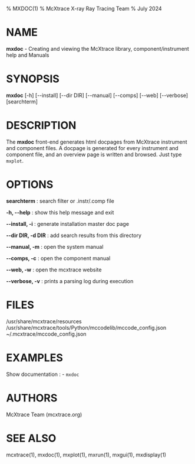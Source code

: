 % MXDOC(1)
% McXtrace X-ray Ray Tracing Team
% July 2024

# NAME

**mxdoc** - Creating and viewing the McXtrace library, component/instrument help and
Manuals

# SYNOPSIS

**mxdoc** [-h] [--install] [--dir DIR] [--manual] [--comps] [--web] [--verbose] [searchterm]

# DESCRIPTION

The **mxdoc** front-end generates html docpages from McXtrace instrument and
component files. A docpage is generated for every instrument and component
file, and an overview page is written and browsed. Just type `mxplot`.

# OPTIONS

**searchterm**
:   search filter or .instr/.comp file

**-h, --help**
:   show this help message and exit

**--install, -i**
:   generate installation master doc page

**--dir DIR, -d DIR**
:   add search results from this directory

**--manual, -m**
:   open the system manual

**--comps, -c**
:   open the component manual

**--web, -w**
:   open the mcxtrace website

**--verbose, -v**
:   prints a parsing log during execution

# FILES

/usr/share/mcxtrace/resources
/usr/share/mcxtrace/tools/Python/mccodelib/mccode_config.json
~/.mcxtrace/mccode_config.json

# EXAMPLES

Show documentation
:   - `mxdoc`

# AUTHORS

McXtrace Team (mcxtrace.org)

# SEE ALSO

mcxtrace(1), mxdoc(1), mxplot(1), mxrun(1), mxgui(1), mxdisplay(1)
